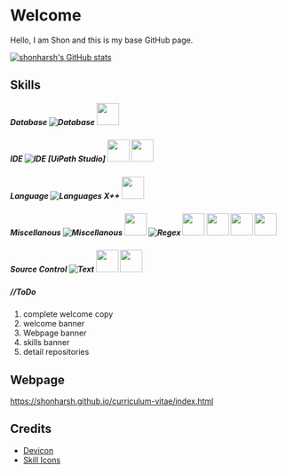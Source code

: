 # Welcome

Hello, I am Shon and this is my base GitHub page.

[![shonharsh's GitHub stats](https://github-readme-stats.vercel.app/api?username=shonharsh)](https://github.com/shonharsh/github-readme-stats)


## Skills
##### Database ![Database](https://skillicons.dev/icons?i=mysql,postgres) <img src="https://cdn.jsdelivr.net/gh/devicons/devicon@latest/icons/azuresqldatabase/azuresqldatabase-original.svg" height="40" />

##### IDE ![IDE](https://skillicons.dev/icons?i=anaconda,atom,codepen,eclipse,postman,visualstudio,vscode) [UiPath Studio] <img src="https://cdn.jsdelivr.net/gh/devicons/devicon@latest/icons/jupyter/jupyter-original.svg" Height="40" /> <img src="https://cdn.jsdelivr.net/gh/devicons/devicon@latest/icons/spyder/spyder-original.svg" height="40" />

##### Language ![Languages](https://skillicons.dev/icons?i=cs,css,dotnet,html,htmx,java,js,ps,php,powershell,py) X++ <img src="https://cdn.jsdelivr.net/gh/devicons/devicon@latest/icons/visualbasic/visualbasic-original.svg" height="40" />

##### Miscellanous ![Miscellanous](https://skillicons.dev/icons?i=azure) <img src="https://cdn.jsdelivr.net/gh/devicons/devicon@latest/icons/azuredevops/azuredevops-original.svg" height="40" /> ![Regex](https://skillicons.dev/icons?i=bots,discord,jquery,nodejs,notion,npm,ps,regex,sublime,windows) <img src="https://cdn.jsdelivr.net/gh/devicons/devicon@latest/icons/json/json-original.svg" height="40" /> <img src="https://cdn.jsdelivr.net/gh/devicons/devicon@latest/icons/slack/slack-original.svg" height="40" /> <img src="https://cdn.jsdelivr.net/gh/devicons/devicon@latest/icons/trello/trello-original.svg" height="40" /> <img src="https://cdn.jsdelivr.net/gh/devicons/devicon@latest/icons/zend/zend-original.svg" height="40" />

##### Source Control ![Text](https://skillicons.dev/icons?i=git,github) <img src="https://cdn.jsdelivr.net/gh/devicons/devicon@latest/icons/krakenjs/krakenjs-original.svg" height="40" /> <img src="https://cdn.jsdelivr.net/gh/devicons/devicon@latest/icons/sourcetree/sourcetree-original.svg" height="40" />

##### //ToDo
1. complete welcome copy
1. welcome banner
1. Webpage banner
1. skills banner
1. detail repositories

## Webpage
https://shonharsh.github.io/curriculum-vitae/index.html

## Credits
- [Devicon](https://devicon.dev/)
- [Skill Icons](https://github.com/tandpfun/skill-icons)
